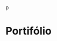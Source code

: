 
<!DOCTYPE html>
<html lang="pt-br">
<head>
    <meta charset="UTF-8">
    <meta name="viewport" content="width=device-width, initial-scale=1.0">
    <title>Portifólio</title>
</head>
p
<body>
    <h1>Portifólio</h1>
</body>
</html>









